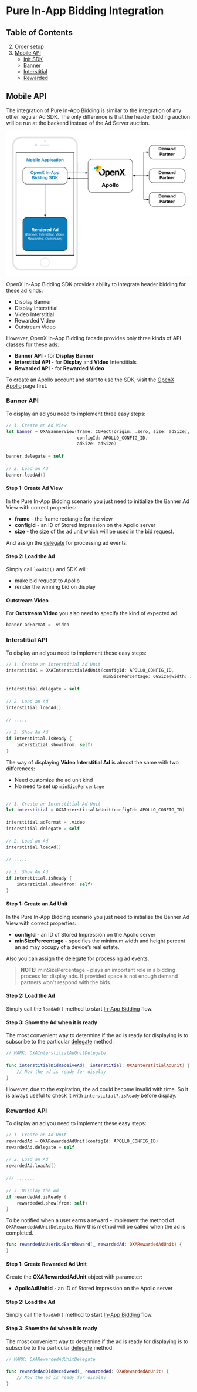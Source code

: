 # Pure In-App Bidding Integration

## Table of Contents

2. [Order setup](#Order-setup)
3. [Mobile API](#Mobile-API)
    - [Init SDK](#Init-In-App-Bidding-SDK)
    - [Banner](#Banner-API)
    - [Interstitial](#Interstitial-API)
    - [Rewarded](#Rewarded-API)

## Mobile API

The integration of Pure In-App Bidding is similar to the integration of any other regular Ad SDK. The only difference is that the header bidding auction will be run at the backend instead of the Ad Server auction.

<img src="../res/Pure-In-App-Bidding-Integration.png" alt="Pipeline Screenshot" align="center">


OpenX In-App Bidding SDK provides ability to integrate header bidding for these ad kinds:

- Display Banner
- Display Interstitial
- Video Interstitial 
- Rewarded Video
- Outstream Video

However, OpenX In-App Bidding facade provides only three kinds of API classes for these ads:

- **Banner API** - for **Display Banner** 
- **Interstitial API** - for **Display** and **Video** Interstitials
- **Rewarded API** - for **Rewarded Video**

To create an Apollo account and start to use the SDK, visit the [OpenX Apollo](https://www.openx.com/prebid/) page first.

### Banner API

To display an ad you need to implement three easy steps:


``` swift
// 1. Create an Ad View
let banner = OXABannerView(frame: CGRect(origin: .zero, size: adSize),
                           configId: APOLLO_CONFIG_ID,
                           adSize: adSize)
    
banner.delegate = self
    
// 2. Load an Ad
banner.loadAd()
```

#### Step 1: Create Ad View

In the Pure In-App Bidding scenario you just need to initialize the Banner Ad View with correct properties:

- **frame** - the frame rectangle for the view
- **configId** - an ID of Stored Impression on the Apollo server
- **size** - the size of the ad unit which will be used in the bid request.

And assign the [delegate](../ios-in-app-bidding-delegates.md) for processing ad events.

#### Step 2: Load the Ad

Simply call `loadAd()` and SDK will:

- make bid request to Apollo
- render the winning bid on display

#### Outstream Video

For **Outstream Video** you also need to specify the kind of expected ad:

``` swift
banner.adFormat = .video
```

### Interstitial API

To display an ad you need to implement these easy steps:


``` swift
// 1. Create an Interstitial Ad Unit
interstitial = OXAInterstitialAdUnit(configId: APOLLO_CONFIG_ID,
                                     minSizePercentage: CGSize(width: 30, height: 30))
    
interstitial.delegate = self
    
// 2. Load an Ad
interstitial.loadAd()

// .....

// 3. Show An Ad
if interstitial.isReady {
    interstitial.show(from: self)
}

```

The way of displaying **Video Interstitial Ad** is almost the same with two differences:

- Need customize the ad unit kind
- No need to set up `minSizePercentage`

``` swift

// 1. Create an Interstitial Ad Unit
let interstitial = OXAInterstitialAdUnit(configId: APOLLO_CONFIG_ID)
    
interstitial.adFormat = .video
interstitial.delegate = self
    
// 2. Load an Ad
interstitial.loadAd()

// .....

// 3. Show An Ad
if interstitial.isReady {
    interstitial.show(from: self)
}

```


#### Step 1: Create an Ad Unit


In the Pure In-App Bidding scenario you just need to initialize the Banner Ad View with correct properties:

- **configId** - an ID of Stored Impression on the Apollo server
- **minSizePercentage** - specifies the minimum width and height percent an ad may occupy of a device’s real estate.

Also you can assign the [delegate](../ios-in-app-bidding-delegates.md) for processing ad events.

> **NOTE:** minSizePercentage - plays an important role in a bidding process for display ads. If provided space is not enough demand partners won't respond with the bids.

#### Step 2: Load the Ad

Simply call the `loadAd()` method to start [In-App Bidding](../ios-in-app-bidding-getting-started.md) flow.


#### Step 3: Show the Ad when it is ready


The most convenient way to determine if the ad is ready for displaying is to subscribe to the particular [delegate](../ios-in-app-bidding-delegates.md) method:

``` swift
// MARK: OXAInterstitialAdUnitDelegate
    
func interstitialDidReceiveAd(_ interstitial: OXAInterstitialAdUnit) {
    // Now the ad is ready for display
}
```

However, due to the expiration, the ad could become invalid with time. So it is always useful to check it with `interstitial?.isReady` before display.


### Rewarded API

To display an ad you need to implement these easy steps:


``` swift
// 1. Create an Ad Unit
rewardedAd = OXARewardedAdUnit(configId: APOLLO_CONFIG_ID)
rewardedAd.delegate = self
    
// 2. Load an Ad
rewardedAd.loadAd()

/// .......

// 3. Display the Ad
if rewardedAd.isReady {
    rewardedAd.show(from: self)
}
```

To be notified when a user earns a reward - implement the method of `OXARewardedAdUnitDelegate`. Now this method will be called when the ad is completed. 

``` swift
func rewardedAdUserDidEarnReward(_ rewardedAd: OXARewardedAdUnit) {
}
```


#### Step 1: Create Rewarded Ad Unit

Create the **OXARewardedAdUnit** object with parameter:

- **ApolloAdUnitId** - an ID of Stored Impression on the Apollo server

#### Step 2: Load the Ad

Simply call the `loadAd()` method to start [In-App Bidding](../ios-in-app-bidding-getting-started.md) flow.


#### Step 3: Show the Ad when it is ready


The most convenient way to determine if the ad is ready for displaying is to subscribe to the particular [delegate](../ios-in-app-bidding-delegates.md) method:

``` swift
// MARK: OXARewardedAdUnitDelegate
    
func rewardedAdDidReceiveAd(_ rewardedAd: OXARewardedAdUnit) {
    // Now the ad is ready for display
}   
```








